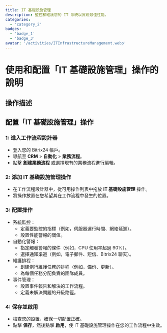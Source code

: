 ```yaml
---
title: IT 基礎設施管理
description: 監控和維護您的 IT 系統以實現最佳性能。
categories: 
  - 'category_2'
badges: 
  - 'badge_1'
  - 'badge_3'
avatar: '/activities/ITInfrastructureManagement.webp'
---
```

# 使用和配置「IT 基礎設施管理」操作的說明

## 操作描述

## **配置「IT 基礎設施管理」操作**

### 1: 進入工作流程設計器
- 登入您的 Bitrix24 帳戶。
- 導航至 **CRM** > **自動化** > **業務流程**。
- 點擊 **創建業務流程** 或選擇現有的業務流程進行編輯。

### 2: 添加 IT 基礎設施管理操作
- 在工作流程設計器中，從可用操作列表中拖放 **IT 基礎設施管理** 操作。
- 將操作放置在您希望其在工作流程中發生的位置。

### 3: 配置操作
- 系統監控：
  - 定義要監控的指標（例如，伺服器運行時間、網絡延遲）。
  - 設置性能警報的閾值。
- 自動化警報：
  - 指定觸發警報的條件（例如，CPU 使用率超過 90%）。
  - 選擇通知渠道（例如，電子郵件、短信、Bitrix24 聊天）。
- 維護排程：
  - 創建例行維護任務的排程（例如，備份、更新）。
  - 為每個任務分配負責的團隊成員。
- 事件管理：
  - 設置事件報告和解決的工作流程。
  - 定義未解決問題的升級路徑。

### 4: 保存並啟用
- 檢查您的設置，確保一切配置正確。
- 點擊 **保存**，然後點擊 **啟用**，使 IT 基礎設施管理操作在您的工作流程中生效。